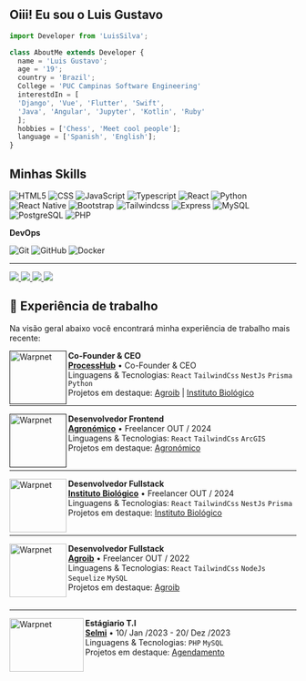  <!-- 
    welcome my readme

    developer: Luis Silvah
    email: luisgsilva21@gmail.com
    date Create: ?

    webSite: https://luissilva.vercel.app/
   -->

## Oiii! Eu sou o Luis Gustavo 
```js
import Developer from 'LuisSilva';

class AboutMe extends Developer {
  name = 'Luis Gustavo';
  age = '19';
  country = 'Brazil';
  College = 'PUC Campinas Software Engineering'
  interestdIn = [
  'Django', 'Vue', 'Flutter', 'Swift',
  'Java', 'Angular', 'Jupyter', 'Kotlin', 'Ruby'
  ];
  hobbies = ['Chess', 'Meet cool people'];
  language = ['Spanish', 'English'];
}
```
<p>

## Minhas Skills

![HTML5](https://img.shields.io/badge/HTML5-E34F26?style=for-the-badge&logo=html5&logoColor=white)
![CSS](https://img.shields.io/badge/CSS3-1572B6?style=for-the-badge&logo=css3&logoColor=white)
![JavaScript](https://img.shields.io/badge/JavaScript-F7DF1E?style=for-the-badge&logo=javascript&logoColor=black)
![Typescript](https://img.shields.io/badge/TypeScript-007ACC?style=for-the-badge&logo=typescript&logoColor=white)
![React](https://img.shields.io/badge/React-20232A?style=for-the-badge&logo=react&logoColor=61DAFB)
![Python](https://img.shields.io/badge/Python-3776AB?style=for-the-badge&logo=python&logoColor=white)
![React Native](https://img.shields.io/badge/React_Native-20232A?style=for-the-badge&logo=react&logoColor=61DAFB)
![Bootstrap](https://img.shields.io/badge/Bootstrap-563D7C?style=for-the-badge&logo=bootstrap&logoColor=white)
![Tailwindcss](https://img.shields.io/badge/Tailwind_CSS-38B2AC?style=for-the-badge&logo=tailwind-css&logoColor=white)
![Express](https://img.shields.io/badge/Express.js-404D59?style=for-the-badge)
![MySQL](https://img.shields.io/badge/MySQL-00000F?style=for-the-badge&logo=mysql&logoColor=white)
![PostgreSQL](https://img.shields.io/badge/PostgreSQL-316192?style=for-the-badge&logo=postgresql&logoColor=white)
![PHP](https://img.shields.io/badge/PHP-777BB4?style=for-the-badge&logo=php&logoColor=white)

**DevOps**

![Git](https://img.shields.io/badge/Git-E34F26?style=for-the-badge&logo=git&logoColor=white)
![GitHub](https://img.shields.io/badge/GitHub-100000?style=for-the-badge&logo=github&logoColor=white)
![Docker](https://img.shields.io/badge/Docker-2496ED?style=for-the-badge&logo=docker&logoColor=white)

<hr />
  
<a href="https://www.linkedin.com/in/luis-gustavo-4b35411ab/" rel="nofollow" target="_blank">
  <img src="https://img.shields.io/badge/-LinkedIn-%230077B5?style=for-the-badge&amp;logo=linkedin&amp;logoColor=white" data-canonical-src="https://img.shields.io/badge/-LinkedIn-%230077B5?style=for-the-badge&amp;logo=linkedin&amp;logoColor=white" style="max-width:100%;">
</a>
  
<a href="https://www.instagram.com/_luis.silvah/" rel="nofollow" target="_blank">
  <img src="https://img.shields.io/badge/-Instagram-%23E4405F?style=for-the-badge&amp;logo=instagram&amp;logoColor=white" data-canonical-src="https://img.shields.io/badge/-Instagram-%23E4405F?style=for-the-badge&amp;logo=instagram&amp;logoColor=white" style="max-width:100%;">
</a>

<a  href="mailto:luisgsilva21@gmail.com" rel="nofollow" >
  <img src="https://img.shields.io/badge/Gmail-D14836?style=for-the-badge&logo=gmail&logoColor=white" target="_blank">
</a>

<a href="https://www.github.com/LuisSilvah" rel="nofollow">
  <img src="https://img.shields.io/github/followers/LuisSilvah.svg?style=for-the-badge&logo=github&logoColor=white&label=Follow&maxAge=23333?" style="max-width:100%;">
</a> 
</p>

  ## :briefcase: Experiência de trabalho

  Na visão geral abaixo você encontrará minha experiência de trabalho mais recente:

[<img align="left" height="94px" width="100px" alt="Warpnet" src="https://github.com/user-attachments/assets/def7f1f1-0bae-4d8a-8564-3bdcff22fbe8"/>]()

**Co-Founder & CEO** \
[**ProcessHub**]() • Co-Founder & CEO \
Linguagens & Tecnologias: `React` `TailwindCss` `NestJs` `Prisma` `Python`\
Projetos em destaque: [Agroib](https://agroib.proceshub.com/) | [Instituto Biológico](https://instituto.proceshub.com/)
<br/>

<hr />

[<img align="left" height="94px" width="100px" alt="Warpnet" src="https://github.com/user-attachments/assets/5a70bbdc-5109-4bce-a302-1f03499be6c0"/>]()

**Desenvolvedor Frontend** \
[**Agronómico**]() • Freelancer OUT / 2024 \
Linguagens & Tecnologias: `React` `TailwindCss` `ArcGIS`\
Projetos em destaque: [Agronómico]() \
<br/>

<hr />

[<img align="left" height="94px" width="100px" alt="Warpnet" src="https://github.com/LuisSilvah/LuisSilvah/assets/79490427/f0cb7659-66a7-42e5-9943-8e4438e6c209"/>](https://instituto.proceshub.com/)

**Desenvolvedor Fullstack** \
[**Instituto Biológico**](https://instituto.proceshub.com/) • Freelancer OUT / 2024 \
Linguagens & Tecnologias: `React` `TailwindCss` `NestJs` `Prisma`\
Projetos em destaque: [Instituto Biológico](https://instituto.proceshub.com/) \
<br/>

<hr/>

[<img align="left" height="94px" width="100px" alt="Warpnet" src="https://github.com/LuisSilvah/LuisSilvah/assets/79490427/73b492c1-1b9c-4f81-a8e8-65a50cb3f425"/>](https://agroib.proceshub.com/)

**Desenvolvedor Fullstack** \
[**Agroib**](https://agroib.proceshub.com/) • Freelancer OUT / 2022 \
Linguagens & Tecnologias: `React` `TailwindCss` `NodeJs` `Sequelize` `MySQL`\
Projetos em destaque: [Agroib](https://agroib.proceshub.com/) \
<br/>

<hr/>

[<img align="left" height="94px" width="130px" alt="Warpnet" src="https://pt-br.selmi.com.br/assets/img/selmi-logo.svg"/>](https://www.selmi.com.br/)

**Estágiario T.I** \
[**Selmi**](https://www.selmi.com.br/) • 10/ Jan /2023 - 20/ Dez /2023 \
Linguagens & Tecnologias: `PHP` `MySQL`\
Projetos em destaque: [Agendamento]() \
<br/>








  



